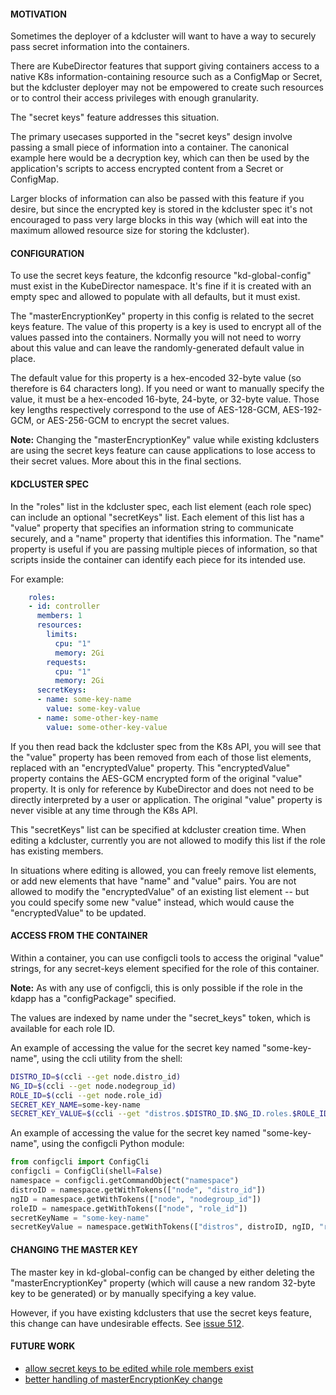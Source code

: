 #### MOTIVATION

Sometimes the deployer of a kdcluster will want to have a way to securely pass secret information into the containers.

There are KubeDirector features that support giving containers access to a native K8s information-containing resource such as a ConfigMap or Secret, but the kdcluster deployer may not be empowered to create such resources or to control their access privileges with enough granularity.

The "secret keys" feature addresses this situation.

The primary usecases supported in the "secret keys" design involve passing a small piece of information into a container. The canonical example here would be a decryption key, which can then be used by the application's scripts to access encrypted content from a Secret or ConfigMap.

Larger blocks of information can also be passed with this feature if you desire, but since the encrypted key is stored in the kdcluster spec it's not encouraged to pass very large blocks in this way (which will eat into the maximum allowed resource size for storing the kdcluster).

#### CONFIGURATION

To use the secret keys feature, the kdconfig resource "kd-global-config" must exist in the KubeDirector namespace. It's fine if it is created with an empty spec and allowed to populate with all defaults, but it must exist.

The "masterEncryptionKey" property in this config is related to the secret keys feature. The value of this property is a key is used to encrypt all of the values passed into the containers. Normally you will not need to worry about this value and can leave the randomly-generated default value in place.

The default value for this property is a hex-encoded 32-byte value (so therefore is 64 characters long). If you need or want to manually specify the value, it must be a hex-encoded 16-byte, 24-byte, or 32-byte value. Those key lengths respectively correspond to the use of AES-128-GCM, AES-192-GCM, or AES-256-GCM to encrypt the secret values.

**Note:** Changing the "masterEncryptionKey" value while existing kdclusters are using the secret keys feature can cause applications to lose access to their secret values. More about this in the final sections.

#### KDCLUSTER SPEC

In the "roles" list in the kdcluster spec, each list element (each role spec) can include an optional "secretKeys" list. Each element of this list has a "value" property that specifies an information string to communicate securely, and a "name" property that identifies this information. The "name" property is useful if you are passing multiple pieces of information, so that scripts inside the container can identify each piece for its intended use.

For example:
```yaml
    roles:
    - id: controller
      members: 1
      resources:
        limits:
          cpu: "1"
          memory: 2Gi
        requests:
          cpu: "1"
          memory: 2Gi
      secretKeys:
      - name: some-key-name
        value: some-key-value
      - name: some-other-key-name
        value: some-other-key-value
```

If you then read back the kdcluster spec from the K8s API, you will see that the "value" property has been removed from each of those list elements, replaced with an "encryptedValue" property. This "encryptedValue" property contains the AES-GCM encrypted form of the original "value" property. It is only for reference by KubeDirector and does not need to be directly interpreted by a user or application. The original "value" property is never visible at any time through the K8s API.

This "secretKeys" list can be specified at kdcluster creation time. When editing a kdcluster, currently you are not allowed to modify this list if the role has existing members.

In situations where editing is allowed, you can freely remove list elements, or add new elements that have "name" and "value" pairs. You are not allowed to modify the "encryptedValue" of an existing list element  -- but you could specify some new "value" instead, which would cause the "encryptedValue" to be updated.

#### ACCESS FROM THE CONTAINER

Within a container, you can use configcli tools to access the original "value" strings, for any secret-keys element specified for the role of this container.

**Note:** As with any use of configcli, this is only possible if the role in the kdapp has a "configPackage" specified.

The values are indexed by name under the "secret_keys" token, which is available for each role ID.

An example of accessing the value for the secret key named "some-key-name", using the ccli utility from the shell:
```bash
DISTRO_ID=$(ccli --get node.distro_id)
NG_ID=$(ccli --get node.nodegroup_id)
ROLE_ID=$(ccli --get node.role_id)
SECRET_KEY_NAME=some-key-name
SECRET_KEY_VALUE=$(ccli --get "distros.$DISTRO_ID.$NG_ID.roles.$ROLE_ID.secret_keys.$SECRET_KEY_NAME")
```

An example of accessing the value for the secret key named "some-key-name", using the configcli Python module:
```python
from configcli import ConfigCli
configcli = ConfigCli(shell=False)
namespace = configcli.getCommandObject("namespace")
distroID = namespace.getWithTokens(["node", "distro_id"])
ngID = namespace.getWithTokens(["node", "nodegroup_id"])
roleID = namespace.getWithTokens(["node", "role_id"])
secretKeyName = "some-key-name"
secretKeyValue = namespace.getWithTokens(["distros", distroID, ngID, "roles", roleID, "secret_keys", secretKeyName])
```

#### CHANGING THE MASTER KEY

The master key in kd-global-config can be changed by either deleting the "masterEncryptionKey" property (which will cause a new random 32-byte key to be generated) or by manually specifying a key value.

However, if you have existing kdclusters that use the secret keys feature, this change can have undesirable effects. See [issue 512](https://github.com/bluek8s/kubedirector/issues/512).

#### FUTURE WORK

* [allow secret keys to be edited while role members exist](https://github.com/bluek8s/kubedirector/issues/511)
* [better handling of masterEncryptionKey change](https://github.com/bluek8s/kubedirector/issues/512)

